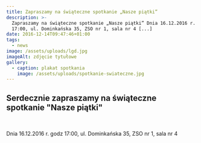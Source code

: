 ```yaml
---
title: Zapraszamy na świąteczne spotkanie „Nasze piątki”
description: >-
  Zapraszamy na świąteczne spotkanie „Nasze piątki” Dnia 16.12.2016 r. godz
  17:00, ul. Dominkańska 35, ZSO nr 1, sala nr 4 [...]
date: 2016-12-14T09:47:46+01:00
tags:
  - news
image: /assets/uploads/lgd.jpg
imageAlt: zdjęcie tytułowe
gallery:
  - caption: plakat spotkania
    image: /assets/uploads/spotkanie-swiateczne.jpg
---
```

## Serdecznie zapraszamy na świąteczne spotkanie "Nasze piątki"

<br>

Dnia 16.12.2016 r. godz 17:00, ul. Dominkańska 35, ZSO nr 1, sala nr 4
